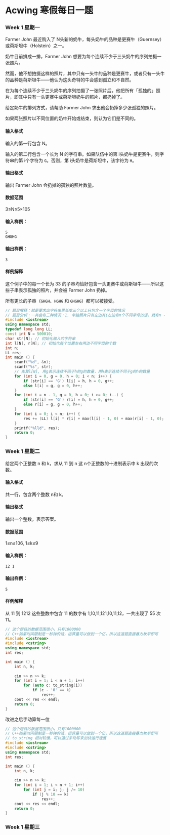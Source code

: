 # Acwing 寒假每日一题



### Week 1 星期一

Farmer John 最近购入了 N头新的奶牛，每头奶牛的品种是更赛牛（Guernsey）或荷斯坦牛（Holstein）之一。

奶牛目前排成一排，Farmer John 想要为每个连续不少于三头奶牛的序列拍摄一张照片。

然而，他不想拍摄这样的照片，其中只有一头牛的品种是更赛牛，或者只有一头牛的品种是荷斯坦牛——他认为这头奇特的牛会感到孤立和不自然。

在为每个连续不少于三头奶牛的序列拍摄了一张照片后，他把所有「孤独的」照片，即其中只有一头更赛牛或荷斯坦奶牛的照片，都扔掉了。

给定奶牛的排列方式，请帮助 Farmer John 求出他会扔掉多少张孤独的照片。

如果两张照片以不同位置的奶牛开始或结束，则认为它们是不同的。

#### 输入格式

输入的第一行包含 N。

输入的第二行包含一个长为 N 的字符串。如果队伍中的第 i头奶牛是更赛牛，则字符串的第 i个字符为 `G`。否则，第 i头奶牛是荷斯坦牛，该字符为 `H`。

#### 输出格式

输出 Farmer John 会扔掉的孤独的照片数量。

#### 数据范围

3≤N≤5×105

#### 输入样例：

```shell
5
GHGHG
```

#### 输出样例：

```shell
3
```

#### 样例解释

这个例子中的每一个长为 33 的子串均恰好包含一头更赛牛或荷斯坦牛——所以这些子串表示孤独的照片，并会被 Farmer John 扔掉。

所有更长的子串（`GHGH`、`HGHG` 和 `GHGHG`）都可以被接受。



```cpp
// 题目解释：就是要求出字符串里长度三个以上只包含一个字母的情况
// 题目分析：一共会有三种情况：1. 单独照片只有左边有(左边有n个不同字母的话，就有n - 1个不同的照片)；2. 单独照片只有右边有其他照片；3. 单独照片两边都有其他照片（此时会用到乘法原理）
#include <iostream>
using namespace std;
typedef long long LL;
const int N = 500010;
char str[N]; // 初始化输入的字符串
int l[N], r[N]; // 初始化每个位置左右两边不同字母的个数
int n;
LL res;
int main () {
    scanf("%d", &n);
    scanf("%s", str);
    // 先算l[N], 用g表示连续不同于h的g的数量，用h表示连续不同于g的h的数量
    for (int i = 0, g = 0, h = 0; i < n; i++) {
        if (str[i] == 'G') l[i] = h, h = 0, g++;
        else l[i] = g, g = 0, h++;
    }
    for (int i = n - 1, g = 0, h = 0; i >= 0; i--) {
        if (str[i] == 'G') r[i] = h, h = 0, g++;
        else r[i] = g, g = 0, h++;
    }
    for (int i = 0; i < n; i++) {
        res += (LL) l[i] * r[i] + max(l[i] - 1, 0) + max(r[i] - 1, 0);
    }
    printf("%lld", res);
    return 0;
}
```



### Week 1 星期二

给定两个正整数 n 和 k，求从 11 到 n 这 n个正整数的十进制表示中 k 出现的次数。

#### 输入格式

共一行，包含两个整数 n和 k。

#### 输出格式

输出一个整数，表示答案。

#### 数据范围

1≤n≤106,
1≤k≤9

#### 输入样例：

```
12 1
```

#### 输出样例：

```
5
```

#### 样例解释

从 11 到 1212 这些整数中包含 11 的数字有 1,10,11,121,10,11,12，一共出现了 55 次 11。

```cpp
// 这个题目的数据范围很小，只有1000000
// C++如果时间限制是一秒钟的话，运算量可以做到一个亿，所以这道题直接暴力枚举即可
#include <iostream>
#include <cstring>
using namespace std;
int res;

int main () {
    int n, k;
    
    cin >> n >> k;
    for (int i = 1; i < n + 1; i++)
        for (auto c: to_string(i))
            if (c - '0' == k)
                res++;
    cout << res << endl;
    return 0;
}
```

改进之后手动算每一位

```cpp
// 这个题目的数据范围很小，只有1000000
// C++如果时间限制是一秒钟的话，运算量可以做到一个亿，所以这道题直接暴力枚举即可
// to_string 相对较慢，可以通过手动写来加快运行速度
#include <iostream>
#include <cstring>
using namespace std;
int res;

int main () {
    int n, k;
    
    cin >> n >> k;
    for (int i = 1; i < n + 1; i++)
        for (int j = i; j; j /= 10)
            if (j % 10 == k)
                res++;
    cout << res << endl;
    return 0;
}
```







### Week 1 星期三

```cpp
```







